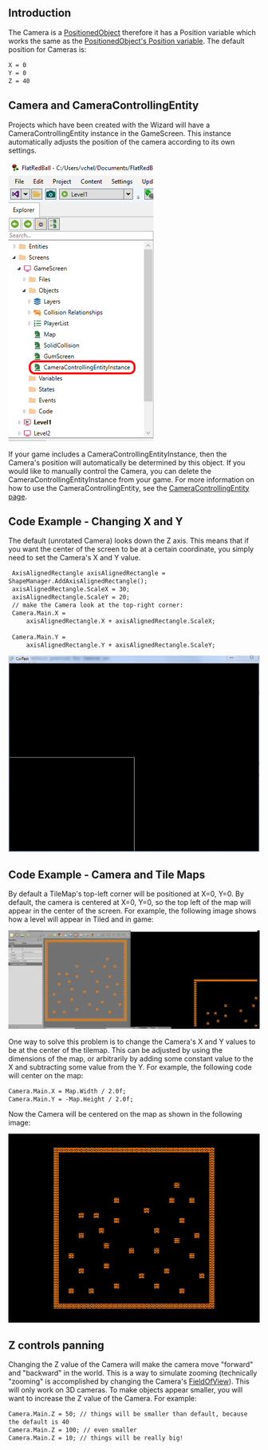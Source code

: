 ## Introduction

The Camera is a [PositionedObject](/frb/docs/index.php?title=FlatRedBall.PositionedObject "FlatRedBall.PositionedObject") therefore it has a Position variable which works the same as the [PositionedObject's Position variable](/frb/docs/index.php?title=FlatRedBall.PositionedObject.Position "FlatRedBall.PositionedObject.Position"). The default position for Cameras is:

    X = 0
    Y = 0
    Z = 40

## Camera and CameraControllingEntity

Projects which have been created with the Wizard will have a CameraControllingEntity instance in the GameScreen. This instance automatically adjusts the position of the camera according to its own settings.

![](/media/2022-10-img_635b07de5a0f8.png)

If your game includes a CameraControllingEntityInstance, then the Camera's position will automatically be determined by this object. If you would like to manually control the Camera, you can delete the CameraControllingEntityInstance from your game. For more information on how to use the CameraControllingEntity, see the [CameraControllingEntity page](/documentation/api/flatredball/entities/cameracontrollingentity.md).

## Code Example - Changing X and Y

The default (unrotated Camera) looks down the Z axis. This means that if you want the center of the screen to be at a certain coordinate, you simply need to set the Camera's X and Y value.

     AxisAlignedRectangle axisAlignedRectangle = ShapeManager.AddAxisAlignedRectangle();
     axisAlignedRectangle.ScaleX = 30;
     axisAlignedRectangle.ScaleY = 20;
     // make the Camera look at the top-right corner:
     Camera.Main.X =
         axisAlignedRectangle.X + axisAlignedRectangle.ScaleX;

     Camera.Main.Y =
         axisAlignedRectangle.Y + axisAlignedRectangle.ScaleY;

![TopRightAARect.PNG](/media/migrated_media-TopRightAARect.PNG)

## Code Example - Camera and Tile Maps

By default a TileMap's top-left corner will be positioned at X=0, Y=0. By default, the camera is centered at X=0, Y=0, so the top left of the map will appear in the center of the screen. For example, the following image shows how a level will appear in Tiled and in game:

![](/media/2021-07-img_60f1ebc8055fe.png)

One way to solve this problem is to change the Camera's X and Y values to be at the center of the tilemap. This can be adjusted by using the dimensions of the map, or arbitrarily by adding some constant value to the X and subtracting some value from the Y. For example, the following code will center on the map:

    Camera.Main.X = Map.Width / 2.0f;
    Camera.Main.Y = -Map.Height / 2.0f;

Now the Camera will be centered on the map as shown in the following image:

![](/media/2021-07-img_60f1eca81d13b.png)

## Z controls panning

Changing the Z value of the Camera will make the camera move "forward" and "backward" in the world. This is a way to simulate zooming (technically "zooming" is accomplished by changing the Camera's [FieldOfView](/frb/docs/index.php?title=FlatRedBall.Camera.FieldOfView "FlatRedBall.Camera.FieldOfView")). This will only work on 3D cameras. To make objects appear smaller, you will want to increase the Z value of the Camera. For example:

    Camera.Main.Z = 50; // things will be smaller than default, because the default is 40
    Camera.Main.Z = 100; // even smaller
    Camera.Main.Z = 10; // things will be really big!
